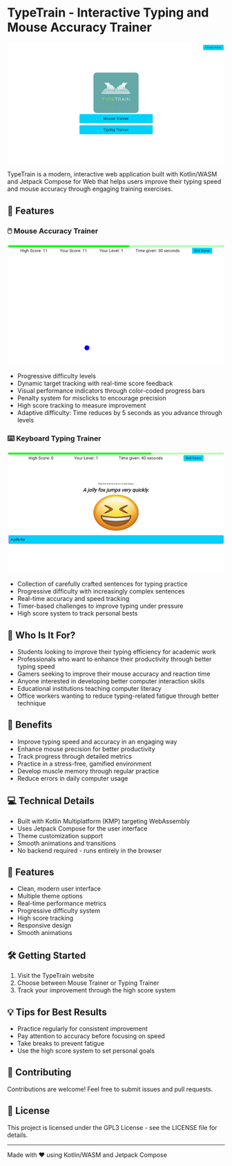 # TypeTrain - Interactive Typing and Mouse Accuracy Trainer

![TypeTrain Logo](screenshots/login.png)

TypeTrain is a modern, interactive web application built with Kotlin/WASM and Jetpack Compose for Web that helps users improve their typing speed and mouse accuracy through engaging training exercises.

## 🎯 Features

### 🖱️ Mouse Accuracy Trainer
![Mouse Trainer Screenshot](screenshots/mouseTrainer.png)

- Progressive difficulty levels
- Dynamic target tracking with real-time score feedback
- Visual performance indicators through color-coded progress bars
- Penalty system for misclicks to encourage precision
- High score tracking to measure improvement
- Adaptive difficulty: Time reduces by 5 seconds as you advance through levels

### ⌨️ Keyboard Typing Trainer
![Keyboard Trainer Screenshot](screenshots/keyboardTrainer.png)

- Collection of carefully crafted sentences for typing practice
- Progressive difficulty with increasingly complex sentences
- Real-time accuracy and speed tracking
- Timer-based challenges to improve typing under pressure
- High score system to track personal bests

## 🎯 Who Is It For?

- Students looking to improve their typing efficiency for academic work
- Professionals who want to enhance their productivity through better typing speed
- Gamers seeking to improve their mouse accuracy and reaction time
- Anyone interested in developing better computer interaction skills
- Educational institutions teaching computer literacy
- Office workers wanting to reduce typing-related fatigue through better technique

## 🚀 Benefits

- Improve typing speed and accuracy in an engaging way
- Enhance mouse precision for better productivity
- Track progress through detailed metrics
- Practice in a stress-free, gamified environment
- Develop muscle memory through regular practice
- Reduce errors in daily computer usage

## 💻 Technical Details

- Built with Kotlin Multiplatform (KMP) targeting WebAssembly
- Uses Jetpack Compose for the user interface
- Theme customization support
- Smooth animations and transitions
- No backend required - runs entirely in the browser

## 🎨 Features

- Clean, modern user interface
- Multiple theme options
- Real-time performance metrics
- Progressive difficulty system
- High score tracking
- Responsive design
- Smooth animations

## 🛠️ Getting Started

1. Visit the TypeTrain website
2. Choose between Mouse Trainer or Typing Trainer
3. Track your improvement through the high score system

## 💡 Tips for Best Results

- Practice regularly for consistent improvement
- Pay attention to accuracy before focusing on speed
- Take breaks to prevent fatigue
- Use the high score system to set personal goals

## 🤝 Contributing

Contributions are welcome! Feel free to submit issues and pull requests.

## 📝 License

This project is licensed under the GPL3 License - see the LICENSE file for details.

---

Made with ❤️ using Kotlin/WASM and Jetpack Compose
